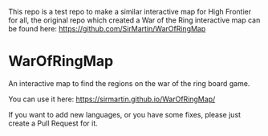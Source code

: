 This repo is a test repo to make a similar interactive map for High Frontier for all, the original repo which created a War of the Ring interactive map can be found here: https://github.com/SirMartin/WarOfRingMap

# WarOfRingMap
An interactive map to find the regions on the war of the ring board game.

You can use it here: https://sirmartin.github.io/WarOfRingMap/

If you want to add new languages, or you have some fixes, please just create a Pull Request for it.

